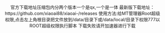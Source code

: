 <p align="center">官方下载地址压缩包内分两个版本一个是qx,一个是一体
最新版下载地址：https://github.com/xiaoai88/xiaoai-/releases
使用方法:给MT管理器Root超级权限,点击左上角根目录把文件放到/data/目录下或/data/local/目录下权限777以ROOT超级权限执行脚本
下载失败请开加速器进行下载
</p>
